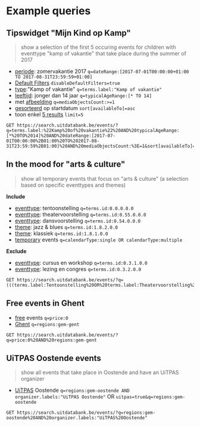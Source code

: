 ---
---

# Example queries

## Tipswidget "Mijn Kind op Kamp"
> show a selection of the first 5 occuring events for children with eventtype "kamp of vakantie" that take place during the summer of 2017

- [periode](../../searching/date): zomervakantie 2017
`q=dateRange:[2017-07-01T00:00:00+01:00 TO 2017-08-31T23:59:59+01:00]`
- [Default Filters](../../getting_started/default-filters)
`disableDefaultFilters=true`
- [type](../../searching/terms):"Kamp of vakantie"
`q=terms.label:"Kamp of vakantie"`
- [leeftijd](../../searching/age): jonger dan 14 jaar
`q=typicalAgeRange:[* TO 14]`
- met [afbeelding](../../searching/media-objects)
`q=mediaObjectsCount:>=1`
- [gesorteerd](../../searching/sorting) op startdatum
`sort[availableTo]=asc`
- toon enkel [5 results](../../getting_started/pagination)
`limit=5`


```
GET https://search.uitdatabank.be/events/?q=terms.label:%22Kamp%20of%20vakantie%22%20AND%20typicalAgeRange:[*%20TO%2014]%20AND%20dateRange:[2017-07-01T00:00:00%2B01:00%20TO%202017-08-31T23:59:59%2B01:00]%20AND%20mediaObjectsCount:%3E=1&sort[availableTo]=asc&limit=5&disableDefaultFilters=true&embed=true
```


## In the mood for "arts & culture"
> show all temporary events that focus on "arts & culture" (a selection based on specific eventtypes and themes)

**Include**
- [eventtype](../../searching/terms): tentoonstelling
`q=terms.id:0.0.0.0.0`
- [eventtype](../../searching/terms): theatervoorstelling
`q=terms.id:0.55.0.0.0`
- [eventtype](../../searching/terms): dansvoorstelling
`q=terms.id:0.54.0.0.0`
- [theme](../../searching/terms): jazz & blues
`q=terms.id:1.8.2.0.0`
- [theme](../../searching/terms): klassiek
`q=terms.id:1.8.1.0.0`
- [temporary](../../searching/calendar-type) events
`q=calendarType:single OR calendarType:multiple`


**Exclude**
- [eventtype](../../searching/terms): cursus en workshop
`q=terms.id:0.3.1.0.0`
- [eventtype](../../searching/terms): lezing en congres
`q=terms.id:0.3.2.0.0`


```
GET https://search.uitdatabank.be/events/?q=(((terms.label:Tentoonstelling%20OR%20terms.label:Theatervoorstelling%20OR%20terms.label:Dansvoorstelling%20OR%20terms.label:%22Jazz%20en%20blues%22%20OR%20terms.label:%22Klassieke%20muziek%22)%20NOT%20(terms.label:%22Cursus%20of%20workshop%22%20OR%20terms.label:%22Lezing%20of%20congres%22))%20AND%20(calendarType:single%20OR%20calendarType:multiple))
```

## Free events in Ghent

- [free](../../searching/price) events
`q=price:0`
- [Ghent](../../searching/region)
`q=regions:gem-gent`

```
GET https://search.uitdatabank.be/events/?q=price:0%20AND%20regions:gem-gent
```


## UiTPAS Oostende events
> show all events that take place in Oostende and have an UiTPAS organizer

- [UiTPAS](../../searching/uitpas) Oostende
`q=regions:gem-oostende AND organizer.labels:"UiTPAS Oostende"`
OR
`uitpas=true&q=regions:gem-oostende`


```
GET https://search.uitdatabank.be/events/?q=regions:gem-oostende%20AND%20organizer.labels:"UiTPAS%20Oostende"
```
